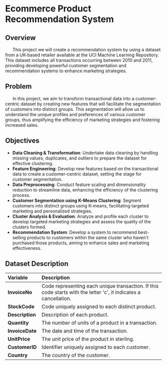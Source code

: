 # Ecommerce Product Recommendation System
 
## Overview
&nbsp;&nbsp;&nbsp;&nbsp;&nbsp;&nbsp;This project we will create a recommendation system by using a dataset from a UK-based retailer available at the UCI Machine Learning Repository. This dataset includes all transactions occurring between 2010 and 2011, providing developing powerful customer segmentation and recommendation systems to enhance marketing strategies.
## Problem 
&nbsp;&nbsp;&nbsp;&nbsp;&nbsp;&nbsp;In this project, we aim to transform transactional data into a customer-centric dataset by creating new features that will facilitate the segmentation of customers into distinct groups. This segmentation will allow us to understand the unique profiles and preferences of various customer groups, thus amplifying the efficiency of marketing strategies and fostering increased sales.
## Objectives
- **Data Cleaning & Transformation**: Undertake data cleaning by handling missing values, duplicates, and outliers to prepare the dataset for effective clustering.
- **Feature Engineering**: Develop new features based on the transactional data to create a customer-centric dataset, setting the stage for customer segmentation.
- **Data Preprocessing**: Conduct feature scaling and dimensionality reduction to streamline data, enhancing the efficiency of the clustering process.
- **Customer Segmentation using K-Means Clustering**: Segment customers into distinct groups using K-means, facilitating targeted marketing and personalized strategies.
- **Cluster Analysis & Evaluation**: Analyze and profile each cluster to develop targeted marketing strategies and assess the quality of the clusters formed.
- **Recommendation System**: Develop a system to recommend best-selling products to customers within the same cluster who haven't purchased those products, aiming to enhance sales and marketing effectiveness.
## Dataset Description
| __Variable__ | __Description__ |
|     :---      |       :---      |      
| __InvoiceNo__ | Code representing each unique transaction. If this code starts with the letter 'c', it indicates a cancellation. |
| __StockCode__ | Code uniquely assigned to each distinct product. |
| __Description__ | Description of each product. |
| __Quantity__ | The number of units of a product in a transaction. |
| __InvoiceDate__ | The date and time of the transaction. |
| __UnitPrice__ | The unit price of the product in sterling. |
| __CustomerID__ | Identifier uniquely assigned to each customer. |
| __Country__ | The country of the customer. |
